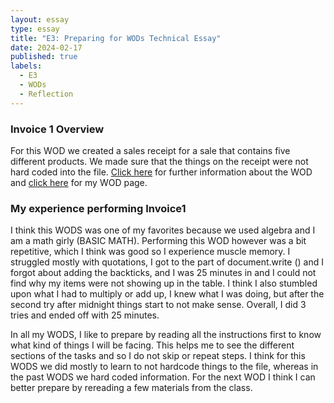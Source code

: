 ```yaml
---
layout: essay
type: essay
title: "E3: Preparing for WODs Technical Essay"
date: 2024-02-17
published: true
labels:
  - E3
  - WODs
  - Reflection
---
```

<h3> Invoice 1 Overview</h3>
<p>For this WOD we created a sales receipt for a sale that contains five different products. We made sure that the things on the receipt were not hard coded into the file. <a href src="https://dport96.github.io/ITM352/morea/060.expressions-operators/experience-invoice1.html">Click here</a> for further information about the WOD and <a href serc="https://github.com/darrenandreestal/ITM352_S24_repo/blob/71f08219e8144cb632485751e83e1e70aa8a0f62/WODs/Invoice1/invoice.html">click here</a> for my WOD page.</p>


<h3> My experience performing Invoice1</h3>
<p>I think this WODS was one of my favorites because we used algebra and I am a math girly (BASIC MATH). Performing this WOD however was a bit repetitive, which I think was good so I experience muscle memory. I struggled mostly with quotations, I got to the part of document.write () and I forgot about adding the backticks, and I was 25 minutes in and I could not find why my items were not showing up in the table. I think I also stumbled upon what I had to multiply or add up, I knew what I was doing, but after the second try after midnight things start to not make sense. Overall, I did 3 tries and ended off with 25 minutes.</p>

<p>In all my WODS, I like to prepare by reading all the instructions first to know what kind of things I will be facing. This helps me to see the different sections of the tasks and so I do not skip or repeat steps. I think for this WODS we did mostly to learn to not hardcode things to the file, whereas in the past WODS we hard coded information. For the next WOD I think I can better prepare by rereading a few materials from the class.</p>

